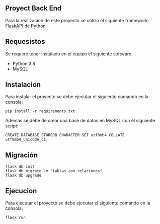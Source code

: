 ## Proyect Back End
Para la realizacion de este proyecto se utilizo el siguiente framework: FlaskAPI de Python

## Requesistos
Se requere tener instalado en el equipo el siguiente software:

- Python 3.8
- MySQL

## Instalacion
Para instalar el proyecto se debe ejecutar el siguiente comando en la consola:
```
pip install -r requirements.txt
```

Además se debe de crear una base de datos en MySQL con el siguiente script:
```
CREATE DATABASE STOREDB CHARACTER SET utf8mb4 COLLATE utf8mb4_unicode_ci;
```

## Migración

```
flask db init
flask db migrate -m "tablas con relaciones"
flask db upgrade
```

## Ejecucion
Para ejecutar el proyecto se debe ejecutar el siguiente comando en la consola:

```
flask run
```